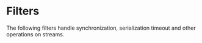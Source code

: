 # Filters 

The following filters handle synchronization, serialization  timeout and other operations on streams. 

```{doxygenstruct} icey::SimpleFilterAdapter
```

```{doxygenclass} icey::SynchronizerStream
```

```{doxygenstruct} icey::SynchronizerStreamImpl
```

```{doxygenstruct} icey::TF2MessageFilter
```

```{doxygenstruct} icey::TF2MessageFilterImpl
```

```{doxygenstruct} icey::TimeoutFilter
```


